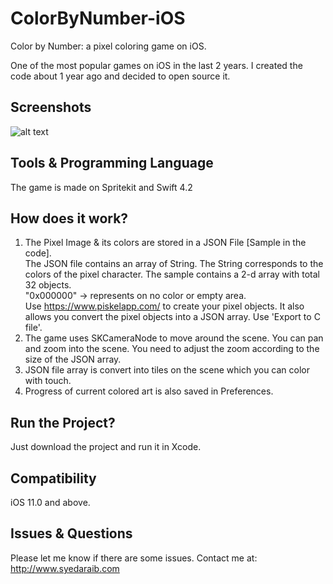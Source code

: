 # ColorByNumber-iOS
Color by Number: a pixel coloring game on iOS. 

One of the most popular games on iOS in the last 2 years. I created the code about 1 year ago and decided to open source it.

## Screenshots

![alt text](https://i.imgur.com/WkheoG2.png)

## Tools & Programming Language
The game is made on Spritekit and Swift 4.2

## How does it work?

1. The Pixel Image & its colors are stored in a JSON File [Sample in the code]. \
The JSON file contains an array of String. The String corresponds to the colors of the pixel character. The sample contains a 2-d array with total 32 objects. \
"0x000000" -> represents on no color or empty area. \
Use https://www.piskelapp.com/ to create your pixel objects. It also allows you convert the pixel objects into a JSON array. Use 'Export to C file'.
2. The game uses SKCameraNode to move around the scene. You can pan and zoom into the scene. You need to adjust the zoom according to the size of the JSON array.
3. JSON file array is convert into tiles on the scene which you can color with touch.
4. Progress of current colored art is also saved in Preferences.

## Run the Project?

Just download the project and run it in Xcode.

## Compatibility 

iOS 11.0 and above.

## Issues & Questions

Please let me know if there are some issues.
Contact me at: http://www.syedaraib.com
